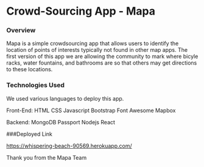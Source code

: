 # Crowd-Sourcing App - Mapa

### Overview

Mapa is a simple crowdsourcing app that allows users to identify the location of points of interests typically not found in other map apps. The first version of this app we are allowing the community to mark where bicyle racks, water fountains, and bathrooms are so that others may get directions to these locations.

### Technologies Used

We used various languages to deploy this app.


 Front-End: HTML
            CSS
            Javascript
            Bootstrap
            Font Awesome
            Mapbox
  
  Backend: MongoDB
           Passport
           Nodejs
           React

###Deployed Link

https://whispering-beach-90569.herokuapp.com/


Thank you from the Mapa Team
